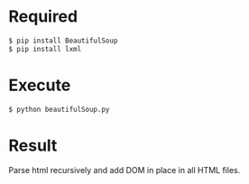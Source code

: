 # Required

```bash
$ pip install BeautifulSoup
$ pip install lxml
```

# Execute
```bash
$ python beautifulSoup.py
```

# Result
Parse html recursively and add DOM in place in all HTML files.